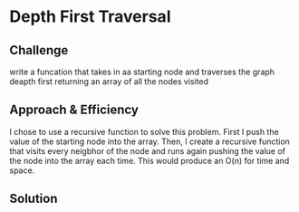 # Depth First Traversal

## Challenge
write a funcation that takes in aa starting node and traverses the graph deapth first returning an array of all the nodes visited

## Approach & Efficiency
I chose to use a recursive function to solve this problem. First I push the value of the starting node into the array. Then, I create a recursive function that visits every neigbhor of the node and runs again pushing the value of the node into the array each time. This would produce an O(n) for time and space.

## Solution
<!-- Embedded whiteboard image -->
